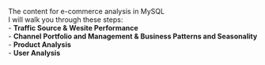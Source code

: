 The content for e-commerce analysis in MySQL  
I will walk you through these steps:  
      - **Traffic Source & Wesite Performance**  
      - **Channel Portfolio and Management & Business Patterns and Seasonality**  
      - **Product Analysis**  
      - **User Analysis**  

